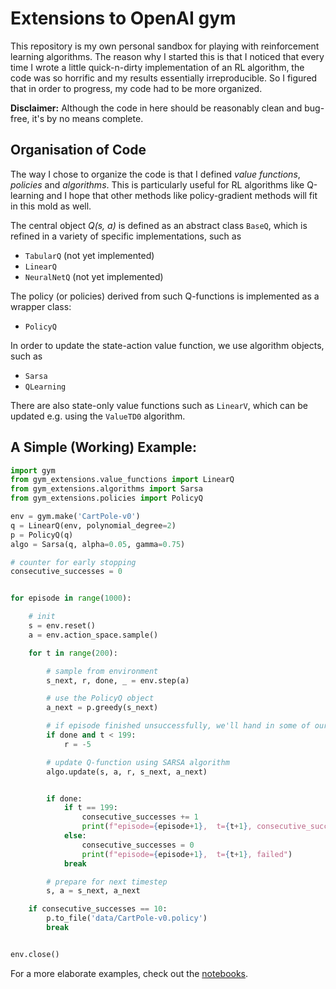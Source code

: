 # Extensions to OpenAI gym

This repository is my own personal sandbox for playing with reinforcement learning algorithms. The reason why I started this is that I noticed that every time I wrote a little quick-n-dirty implementation of an RL algorithm, the code was so horrific and my results essentially irreproducible. So I figured that in order to progress, my code had to be more organized.


**Disclaimer:** Although the code in here should be reasonably clean and bug-free, it's by no means complete.


## Organisation of Code

The way I chose to organize the code is that I defined *value functions*, *policies* and *algorithms*. This is particularly useful for RL algorithms like Q-learning and I hope that other methods like policy-gradient methods will fit in this mold as well.


The central object *Q(s, a)* is defined as an abstract class `BaseQ`, which is refined in a variety of specific implementations, such as

- `TabularQ` (not yet implemented)
- `LinearQ`
- `NeuralNetQ` (not yet implemented)

The policy (or policies) derived from such Q-functions is implemented as a wrapper class:

- `PolicyQ`

In order to update the state-action value function, we use algorithm objects, such as

- `Sarsa`
- `QLearning`

There are also state-only value functions such as `LinearV`, which can be updated e.g. using the `ValueTD0` algorithm.


## A Simple (Working) Example:

```python
import gym
from gym_extensions.value_functions import LinearQ
from gym_extensions.algorithms import Sarsa
from gym_extensions.policies import PolicyQ

env = gym.make('CartPole-v0')
q = LinearQ(env, polynomial_degree=2)
p = PolicyQ(q)
algo = Sarsa(q, alpha=0.05, gamma=0.75)

# counter for early stopping
consecutive_successes = 0


for episode in range(1000):

    # init
    s = env.reset()
    a = env.action_space.sample()

    for t in range(200):

        # sample from environment
        s_next, r, done, _ = env.step(a)

        # use the PolicyQ object
        a_next = p.greedy(s_next)

        # if episode finished unsuccessfully, we'll hand in some of our return
        if done and t < 199:
            r = -5

        # update Q-function using SARSA algorithm
        algo.update(s, a, r, s_next, a_next)


        if done:
            if t == 199:
                consecutive_successes += 1
                print(f"episode={episode+1},  t={t+1}, consecutive_successes={consecutive_successes}")
            else:
                consecutive_successes = 0
                print(f"episode={episode+1},  t={t+1}, failed")
            break

        # prepare for next timestep
        s, a = s_next, a_next

    if consecutive_successes == 10:
        p.to_file('data/CartPole-v0.policy')
        break


env.close()
```

For a more elaborate examples, check out the [notebooks](./notebooks).
